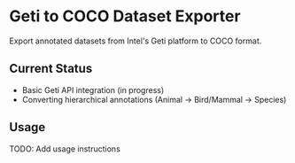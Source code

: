 # Geti to COCO Dataset Exporter

Export annotated datasets from Intel's Geti platform to COCO format.

## Current Status
- Basic Geti API integration (in progress)
- Converting hierarchical annotations (Animal → Bird/Mammal → Species)

## Usage
TODO: Add usage instructions
